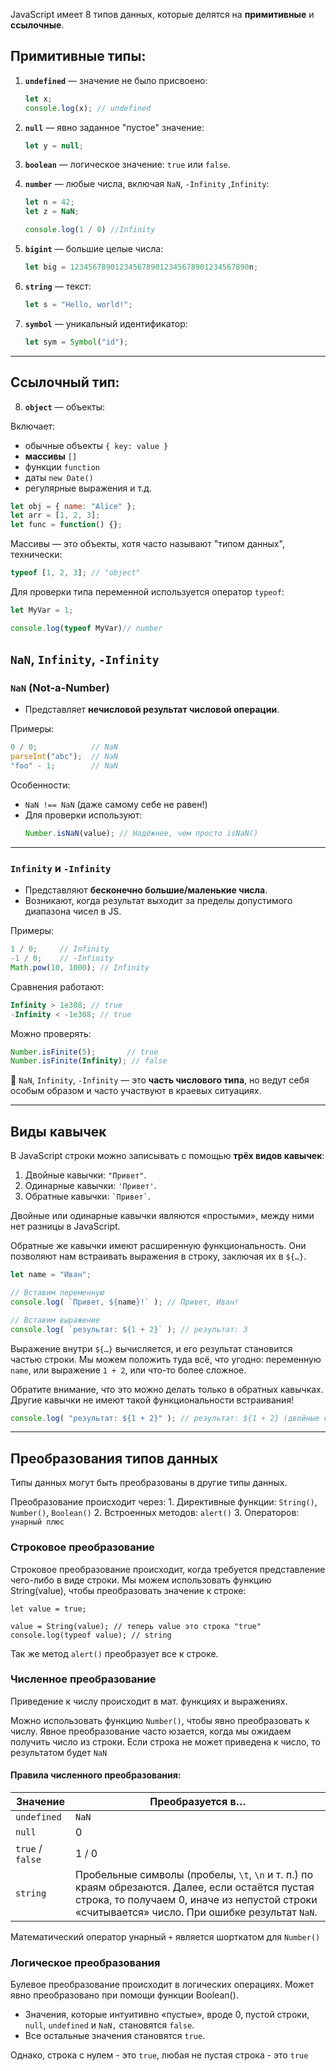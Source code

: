 JavaScript имеет 8 типов данных, которые делятся на **примитивные** и **ссылочные**.

##  Примитивные типы:

1. **`undefined`** — значение не было присвоено:
   ```js
   let x;
   console.log(x); // undefined
   ```

2. **`null`** — явно заданное "пустое" значение:
   ```js
   let y = null;
   ```

3. **`boolean`** — логическое значение: `true` или `false`.

4. **`number`** — любые числа, включая `NaN`, `-Infinity` ,`Infinity`:
   ```js
   let n = 42;
   let z = NaN;

   console.log(1 / 0) //Infinity
   ```

5. **`bigint`** — большие целые числа:
   ```js
   let big = 1234567890123456789012345678901234567890n;
   ```

6. **`string`** — текст:
   ```js
   let s = "Hello, world!";
   ```

7. **`symbol`** — уникальный идентификатор:
   ```js
   let sym = Symbol("id");
   ```

---

##  Ссылочный тип:

8. **`object`** — объекты:

Включает:
- обычные объекты `{ key: value }`
- **массивы** `[]`
- функции `function`
- даты `new Date()`
- регулярные выражения и т.д.

```js
let obj = { name: "Alice" };
let arr = [1, 2, 3];
let func = function() {};
```

 Массивы — это объекты, хотя часто называют "типом данных", технически:

```js
typeof [1, 2, 3]; // "object"
```

Для проверки типа переменной используется оператор `typeof`:
```js
let MyVar = 1;

console.log(typeof MyVar)// number
```

## `NaN`, `Infinity`, `-Infinity`

### `NaN` (Not-a-Number)

- Представляет **нечисловой результат числовой операции**.

Примеры:
```js
0 / 0;            // NaN
parseInt("abc");  // NaN
"foo" - 1;        // NaN
```

Особенности:
- `NaN !== NaN` (даже самому себе не равен!)
- Для проверки используют:
  ```js
  Number.isNaN(value); // Надёжнее, чем просто isNaN()
  ```

---

### `Infinity` и `-Infinity`

- Представляют **бесконечно большие/маленькие числа**.
- Возникают, когда результат выходит за пределы допустимого диапазона чисел в JS.

Примеры:
```js
1 / 0;     // Infinity
-1 / 0;    // -Infinity
Math.pow(10, 1000); // Infinity
```

Сравнения работают:
```js
Infinity > 1e308; // true
-Infinity < -1e308; // true
```

Можно проверять:
```js
Number.isFinite(5);       // true
Number.isFinite(Infinity); // false
```
🧠 `NaN`, `Infinity`, `-Infinity` — это **часть числового типа**, но ведут себя особым образом и часто участвуют в краевых ситуациях.

---
## Виды кавычек
В JavaScript строки можно записывать с помощью **трёх видов кавычек**:
1. Двойные кавычки: `"Привет"`.
2. Одинарные кавычки: `'Привет'`.
3. Обратные кавычки: `` `Привет` ``.

Двойные или одинарные кавычки являются «простыми», между ними нет разницы в JavaScript.

Обратные же кавычки имеют расширенную функциональность. Они позволяют нам встраивать выражения в строку, заключая их в `${…}`. 
```javascript
let name = "Иван";

// Вставим переменную
console.log( `Привет, ${name}!` ); // Привет, Иван!

// Вставим выражение
console.log( `результат: ${1 + 2}` ); // результат: 3
```

Выражение внутри `${…}` вычисляется, и его результат становится частью строки. Мы можем положить туда всё, что угодно: переменную `name`, или выражение `1 + 2`, или что-то более сложное.

Обратите внимание, что это можно делать только в обратных кавычках. Другие кавычки не имеют такой функциональности встраивания!
```javascript
console.log( "результат: ${1 + 2}" ); // результат: ${1 + 2} (двойные кавычки ничего не делают)
``````
---
## Преобразования типов данных

Типы данных могут быть преобразованы в другие типы данных.

Преобразование происходит через:
	1. Директивные функции: `String()`, `Number()`, `Boolean()`
	2. Встроенных методов: `alert()`
	3. Операторов: `унарный плюс`

### Строковое преобразование
Строковое преобразование происходит, когда требуется представление чего-либо в виде строки. Мы можем использовать функцию String(value), чтобы преобразовать значение к строке:
``` JS
let value = true;

value = String(value); // теперь value это строка "true"
console.log(typeof value); // string
```

Так же метод `alert()` преобразует все к строке.

### Численное преобразование
Приведение к числу происходит в мат. функциях и выражениях.

Можно использовать функцию `Number()`, чтобы явно преобразовать к числу. Явное преобразование часто юзается, когда мы ожидаем получить число из строки. Если строка не может приведена к число, то результатом будет `NaN`
#### **Правила численного преобразования**:

| Значение         | Преобразуется в…                                                                                                                                                                                   |
| ---------------- | -------------------------------------------------------------------------------------------------------------------------------------------------------------------------------------------------- |
| `undefined`      | `NaN`                                                                                                                                                                                              |
| `null`           | 0                                                                                                                                                                                                  |
| `true` / `false` | 1 / 0                                                                                                                                                                                              |
| `string`         | Пробельные символы (пробелы, `\t`, `\n` и т. п.) по краям обрезаются. Далее, если остаётся пустая строка, то получаем 0, иначе из непустой строки «считывается» число. При ошибке результат `NaN`. |
Математический оператор унарный `+` является шорткатом для `Number()`
### Логическое преобразования

Булевое преобразование происходит в логических операциях. Может явно преобразовано при помощи функции Boolean(). 

  - Значения, которые интуитивно «пустые», вроде 0, пустой строки, `null`, `undefined` и `NaN,` становятся `false`.
  - Все остальные значения становятся `true`.

  Однако, строка с нулем - это `true`, любая не пустая строка - это `true`